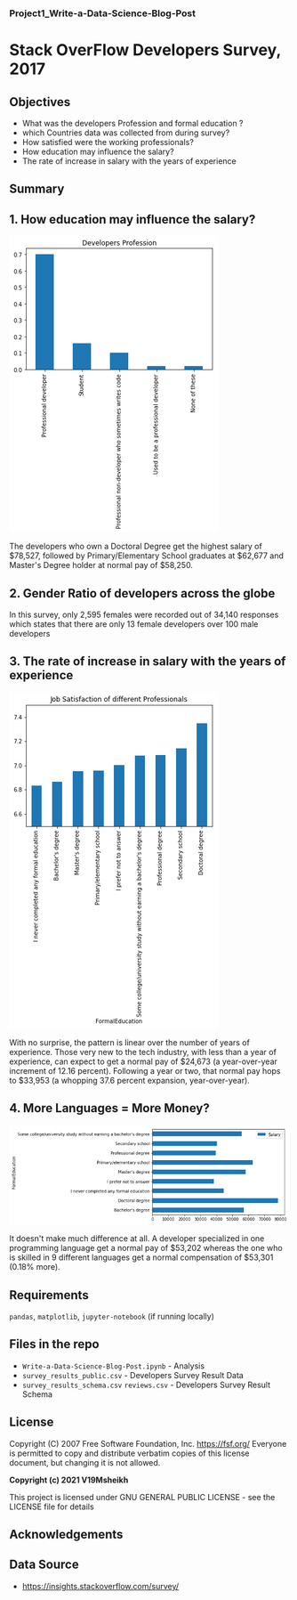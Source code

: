 ### Project1_Write-a-Data-Science-Blog-Post

# Stack OverFlow Developers Survey, 2017

## Objectives
- What was the developers Profession and formal education ?
- which Countries data was collected from during survey?
- How satisfied were the working professionals?
- How education may influence the salary?
- The rate of increase in salary with the years of experience

## Summary
## 1. How education may influence the salary?
![](Screenshots/1.png)

The developers who own a Doctoral Degree get the highest salary of $78,527, followed by Primary/Elementary School graduates at $62,677 and Master's Degree holder at normal pay of $58,250.

## 2. Gender Ratio of developers across the globe

In this survey, only 2,595 females were recorded out of 34,140 responses which states that there are only 13 female developers over 100 male developers

## 3. The rate of increase in salary with the years of experience
![](Screenshots/3.png)

With no surprise, the pattern is linear over the number of years of experience. Those very new to the tech industry, with less than a year of experience, can expect to get a normal pay of $24,673 (a year-over-year increment of 12.16 percent). Following a year or two, that normal pay hops to $33,953 (a whopping 37.6 percent expansion, year-over-year).

## 4. More Languages = More Money?
![](Screenshots/4.png)

It doesn't make much difference at all. A developer specialized in one programming language get a normal pay of $53,202 whereas the one who is skilled in 9 different languages get a normal compensation of $53,301 (0.18% more).


## Requirements
`pandas`, `matplotlib`, `jupyter-notebook` (if running locally)

## Files in the repo
- `Write-a-Data-Science-Blog-Post.ipynb` - Analysis
- `survey_results_public.csv` - Developers Survey Result Data
- `survey_results_schema.csv` `reviews.csv` - Developers Survey Result Schema

## License
Copyright (C) 2007 Free Software Foundation, Inc. <https://fsf.org/>
 Everyone is permitted to copy and distribute verbatim copies
 of this license document, but changing it is not allowed.
 
**Copyright (c) 2021 V19Msheikh**

This project is licensed under  GNU GENERAL PUBLIC LICENSE - see the LICENSE file for details

## Acknowledgements
## Data Source
- https://insights.stackoverflow.com/survey/
